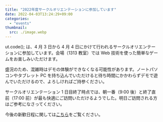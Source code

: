 ```yaml
---
title: "2022年度サークルオリエンテーションに参加しています"
date: 2022-04-03T13:24:29+09:00
categories:
  - "events"
thumbnail:
  src: ./image.webp
---
```


ut.code(); は、4 月 3 日から 4 月 4 日にかけて行われるサークルオリエンテーションに参加しています。会場（1313 教室）では Web 技術を使った簡単なゲームをお楽しみいただけます。

盛況のため、混雑時はデモの体験ができなくなる可能性があります。ノートパソコンやタブレット PC を持ち込んでいただけると待ち時間にかかわらずデモで遊んでいただけるので、よろしければご持参ください。

サークルオリエンテーション 1 日目終了時点では、朝一番（9:00 後）と終了直前（17:00 前）が最も快適にご訪問いただけるようでした。明日ご訪問される方はご参考になさってください。

今後の新歓日程に関しては[こちら](https://utcode.net/2022/info/2022-welcome-events/)をご覧ください。
